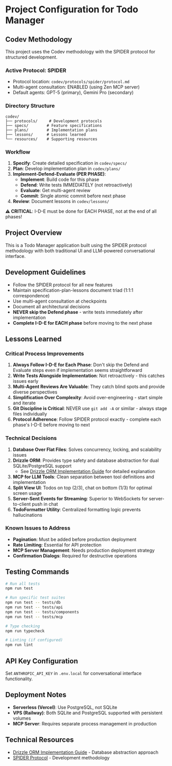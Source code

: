 # Project Configuration for Todo Manager

## Codev Methodology
This project uses the Codev methodology with the SPIDER protocol for structured development.

### Active Protocol: SPIDER
- Protocol location: `codev/protocols/spider/protocol.md`
- Multi-agent consultation: ENABLED (using Zen MCP server)
- Default agents: GPT-5 (primary), Gemini Pro (secondary)

### Directory Structure
```
codev/
├── protocols/     # Development protocols
├── specs/        # Feature specifications
├── plans/        # Implementation plans
├── lessons/      # Lessons learned
└── resources/    # Supporting resources
```

### Workflow
1. **Specify**: Create detailed specification in `codev/specs/`
2. **Plan**: Develop implementation plan in `codev/plans/`
3. **Implement-Defend-Evaluate (PER PHASE)**:
   - **Implement**: Build code for this phase
   - **Defend**: Write tests IMMEDIATELY (not retroactively)
   - **Evaluate**: Get multi-agent review
   - **Commit**: Single atomic commit before next phase
4. **Review**: Document lessons in `codev/lessons/`

**⚠️ CRITICAL**: I-D-E must be done for EACH PHASE, not at the end of all phases!

## Project Overview
This is a Todo Manager application built using the SPIDER protocol methodology with both traditional UI and LLM-powered conversational interface.

## Development Guidelines
- Follow the SPIDER protocol for all new features
- Maintain specification-plan-lessons document triad (1:1:1 correspondence)
- Use multi-agent consultation at checkpoints
- Document all architectural decisions
- **NEVER skip the Defend phase** - write tests immediately after implementation
- **Complete I-D-E for EACH phase** before moving to the next phase

## Lessons Learned

### Critical Process Improvements
1. **Always Follow I-D-E for Each Phase**: Don't skip the Defend and Evaluate steps even if implementation seems straightforward
2. **Write Tests Alongside Implementation**: Not retroactively - this catches issues early
3. **Multi-Agent Reviews Are Valuable**: They catch blind spots and provide diverse perspectives
4. **Simplification Over Complexity**: Avoid over-engineering - start simple and iterate
5. **Git Discipline is Critical**: NEVER use `git add -A` or similar - always stage files individually
6. **Protocol Adherence**: Follow SPIDER protocol exactly - complete each phase's I-D-E before moving to next

### Technical Decisions
1. **Database Over Flat Files**: Solves concurrency, locking, and scalability issues
2. **Drizzle ORM**: Provides type safety and database abstraction for dual SQLite/PostgreSQL support
   - See [Drizzle ORM Implementation Guide](codev/resources/drizzle-orm-guide.md) for detailed explanation
3. **MCP for LLM Tools**: Clean separation between tool definitions and implementation
4. **Split View UI**: Todos on top (2/3), chat on bottom (1/3) for optimal screen usage
5. **Server-Sent Events for Streaming**: Superior to WebSockets for server-to-client push in chat
6. **TodoFormatter Utility**: Centralized formatting logic prevents hallucinations

### Known Issues to Address
- **Pagination**: Must be added before production deployment
- **Rate Limiting**: Essential for API protection
- **MCP Server Management**: Needs production deployment strategy
- **Confirmation Dialogs**: Required for destructive operations

## Testing Commands
```bash
# Run all tests
npm run test

# Run specific test suites
npm run test -- tests/db
npm run test -- tests/api
npm run test -- tests/components
npm run test -- tests/mcp

# Type checking
npm run typecheck

# Linting (if configured)
npm run lint
```

## API Key Configuration
Set `ANTHROPIC_API_KEY` in `.env.local` for conversational interface functionality.

## Deployment Notes
- **Serverless (Vercel)**: Use PostgreSQL, not SQLite
- **VPS (Railway)**: Both SQLite and PostgreSQL supported with persistent volumes
- **MCP Server**: Requires separate process management in production

## Technical Resources
- [Drizzle ORM Implementation Guide](codev/resources/drizzle-orm-guide.md) - Database abstraction approach
- [SPIDER Protocol](codev/protocols/spider/protocol.md) - Development methodology